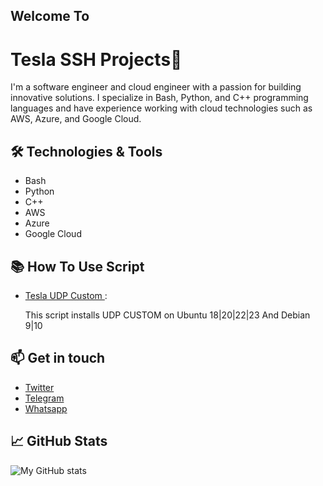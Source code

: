 
## Welcome To 
# Tesla SSH Projects👋

I'm a software engineer and cloud engineer with a passion for building innovative solutions. I specialize in Bash, Python, and C++ programming languages and have experience working with cloud technologies such as AWS, Azure, and Google Cloud.

## 🛠️ Technologies & Tools

- Bash 
- Python
- C++
- AWS
- Azure
- Google Cloud

## 📚 How To Use Script

- [Tesla UDP Custom ](https://github.com/TeslaSSH/Tesla_UDP_custom-):
  
  This script installs UDP CUSTOM on Ubuntu 18|20|22|23
  And Debian 9|10
###

## 📫 Get in touch

- [Twitter](https://x.com/Teslassh?t=B-pp_22ZNyoP4v0lehAQog&s=09)
- [Telegram](https://t.me/teslassh)
- [Whatsapp](wa.me/+256762912113)

## 📈 GitHub Stats

![My GitHub stats](https://github-readme-stats.vercel.app/api?username=teslassh&show_icons=true&theme=radical)

